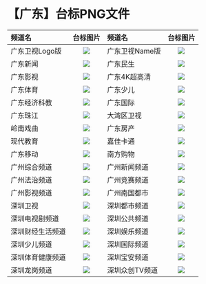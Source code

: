 # 【广东】台标PNG文件
|频道名|台标图片|频道名|台标图片|
|:---|:---:|:---|:---:|
|广东卫视Logo版|<img src="https://raw.githubusercontent.com/wanglindl/TVlogo/main/img/Guangdong.png">|广东卫视Name版|<img src="https://raw.githubusercontent.com/wanglindl/TVlogo/main/img/Guangdong0.png">|
|广东新闻|<img src="https://raw.githubusercontent.com/wanglindl/TVlogo/main/img/Guangdong1.png">|广东民生|<img src="https://raw.githubusercontent.com/wanglindl/TVlogo/main/img/Guangdong2.png">|
|广东影视|<img src="https://raw.githubusercontent.com/wanglindl/TVlogo/main/img/Guangdong3.png">|广东4K超高清|<img src="https://raw.githubusercontent.com/wanglindl/TVlogo/main/img/Guangdong4.png">|
|广东体育|<img src="https://raw.githubusercontent.com/wanglindl/TVlogo/main/img/Guangdong5.png">|广东少儿|<img src="https://raw.githubusercontent.com/wanglindl/TVlogo/main/img/Guangdong6.png">|
|广东经济科教|<img src="https://raw.githubusercontent.com/wanglindl/TVlogo/main/img/Guangdong7.png">|广东国际|<img src="https://raw.githubusercontent.com/wanglindl/TVlogo/main/img/Guangdong8.png">|
|广东珠江|<img src="https://raw.githubusercontent.com/wanglindl/TVlogo/main/img/Guangdong9.png">|大湾区卫视|<img src="https://raw.githubusercontent.com/wanglindl/TVlogo/main/img/Guangdong10.png">|
|岭南戏曲|<img src="https://raw.githubusercontent.com/wanglindl/TVlogo/main/img/Guangdong11.png">|广东房产|<img src="https://raw.githubusercontent.com/wanglindl/TVlogo/main/img/Guangdong12.png">|
|现代教育|<img src="https://raw.githubusercontent.com/wanglindl/TVlogo/main/img/Guangdong13.png">|嘉佳卡通|<img src="https://raw.githubusercontent.com/wanglindl/TVlogo/main/img/Guangdong14.png">|
|广东移动|<img src="https://raw.githubusercontent.com/wanglindl/TVlogo/main/img/Guangdong15.png">|南方购物|<img src="https://raw.githubusercontent.com/wanglindl/TVlogo/main/img/Guangdong16.png">|
|广州综合频道|<img src="https://raw.githubusercontent.com/wanglindl/TVlogo/main/img/Guangzhou1.png">|广州新闻频道|<img src="https://raw.githubusercontent.com/wanglindl/TVlogo/main/img/Guangzhou2.png">|
|广州法治频道|<img src="https://raw.githubusercontent.com/wanglindl/TVlogo/main/img/Guangzhou3.png">|广州竞赛频道|<img src="https://raw.githubusercontent.com/wanglindl/TVlogo/main/img/Guangzhou4.png">|
|广州影视频道|<img src="https://raw.githubusercontent.com/wanglindl/TVlogo/main/img/Guangzhou5.png">|广州南国都市|<img src="https://raw.githubusercontent.com/wanglindl/TVlogo/main/img/Guangzhou6.png">|
|深圳卫视|<img src="https://raw.githubusercontent.com/wanglindl/TVlogo/main/img/Shenzhen.png">|深圳都市频道|<img src="https://raw.githubusercontent.com/wanglindl/TVlogo/main/img/Shenzhen1.png">|
|深圳电视剧频道|<img src="https://raw.githubusercontent.com/wanglindl/TVlogo/main/img/Shenzhen2.png">|深圳公共频道|<img src="https://raw.githubusercontent.com/wanglindl/TVlogo/main/img/Shenzhen3.png">|
|深圳财经生活频道|<img src="https://raw.githubusercontent.com/wanglindl/TVlogo/main/img/Shenzhen4.png">|深圳娱乐频道|<img src="https://raw.githubusercontent.com/wanglindl/TVlogo/main/img/Shenzhen5.png">|
|深圳少儿频道|<img src="https://raw.githubusercontent.com/wanglindl/TVlogo/main/img/Shenzhen6.png">|深圳国际频道|<img src="https://raw.githubusercontent.com/wanglindl/TVlogo/main/img/Shenzhen7.png">|
|深圳体育健康频道|<img src="https://raw.githubusercontent.com/wanglindl/TVlogo/main/img/Shenzhen8.png">|深圳宝安频道|<img src="https://raw.githubusercontent.com/wanglindl/TVlogo/main/img/Shenzhen9.png">|
|深圳龙岗频道|<img src="https://raw.githubusercontent.com/wanglindl/TVlogo/main/img/Shenzhen8.png">|深圳众创TV频道|<img src="https://raw.githubusercontent.com/wanglindl/TVlogo/main/img/Shenzhen9.png">|
